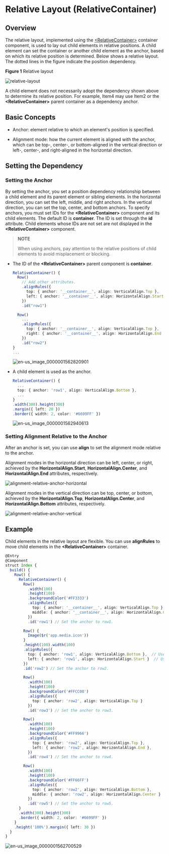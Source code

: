 # Relative Layout (RelativeContainer)


## Overview

The relative layout, implemented using the [\<RelativeContainer>](../reference/arkui-ts/ts-container-relativecontainer.md) container component, is used to lay out child elements in relative positions. A child element can set the container or another child element as the anchor, based on which its relative position is determined. Below shows a relative layout. The dotted lines in the figure indicate the position dependency.


  **Figure 1** Relative layout 

![relative-layout](figures/relative-layout.png)


A child element does not necessarily adopt the dependency shown above to determine its relative position. For example, Item4 may use Item2 or the **\<RelativeContainer>** parent container as a dependency anchor.


## Basic Concepts

- Anchor: element relative to which an element's position is specified.

- Alignment mode: how the current element is aligned with the anchor, which can be top-, center-, or bottom-aligned in the vertical direction or left-, center-, and right-aligned in the horizontal direction.


## Setting the Dependency


### Setting the Anchor

By setting the anchor, you set a position dependency relationship between a child element and its parent element or sibling elements. In the horizontal direction, you can set the left, middle, and right anchors. In the vertical direction, you can set the top, center, and bottom anchors. To specify anchors, you must set IDs for the **\<RelativeContainer>** component and its child elements. The default ID is **container**. The ID is set through the **id** attribute. Child elements whose IDs are not set are not displayed in the **\<RelativeContainer>** component.

>**NOTE**
>
>When using anchors, pay attention to the relative positions of child elements to avoid misplacement or blocking.

- The ID of the **\<RelativeContainer>** parent component is **container**.

  ```ts
  RelativeContainer() {
    Row()
      // Add other attributes.
      .alignRules({
        top: { anchor: '__container__', align: VerticalAlign.Top },
        left: { anchor: '__container__', align: HorizontalAlign.Start }
      })
      .id("row1")

    Row()
      ...
      .alignRules({
        top: { anchor: '__container__', align: VerticalAlign.Top },
        right: { anchor: '__container__', align: HorizontalAlign.End }
      })
      .id("row2")
  }
  ...
  ```

  ![en-us_image_0000001562820901](figures/en-us_image_0000001562820901.png)

- A child element is used as the anchor.

  ```ts
  RelativeContainer() {
    ...
    top: { anchor: 'row1', align: VerticalAlign.Bottom },
    ...
  }
  .width(300).height(300)
  .margin({ left: 20 })
  .border({ width: 2, color: '#6699FF' })
  ```

  ![en-us_image_0000001562940613](figures/en-us_image_0000001562940613.png)


### Setting Alignment Relative to the Anchor

After an anchor is set, you can use **align** to set the alignment mode relative to the anchor.

Alignment modes in the horizontal direction can be left, center, or right, achieved by the **HorizontalAlign.Start**, **HorizontalAlign.Center**, and **HorizontalAlign.End** attributes, respectively.

![alignment-relative-anchor-horizontal](figures/alignment-relative-anchor-horizontal.png)

Alignment modes in the vertical direction can be top, center, or bottom, achieved by the **HorizontalAlign.Top**, **HorizontalAlign.Center**, and **HorizontalAlign.Bottom** attributes, respectively.

![alignment-relative-anchor-vertical](figures/alignment-relative-anchor-vertical.png)


## Example

Child elements in the relative layout are flexible. You can use **alignRules** to move child elements in the **\<RelativeContainer>** container.


```ts
@Entry
@Component
struct Index {
  build() {
    Row() {
      RelativeContainer() {
        Row()
          .width(100)
          .height(100)
          .backgroundColor('#FF3333')
          .alignRules({
            top: { anchor: '__container__', align: VerticalAlign.Top },  // Use the parent container as the anchor and align with its top vertically.
            middle: { anchor: '__container__', align: HorizontalAlign.Center }  // Use the parent container as the anchor and align with its center horizontally.
          })
          .id('row1') // Set the anchor to row1.

        Row() {
          Image($r('app.media.icon'))
        }
        .height(100).width(100)
        .alignRules({
          top: { anchor: 'row1', align: VerticalAlign.Bottom },  // Use row1 as the anchor and align with its bottom vertically.
          left: { anchor: 'row1', align: HorizontalAlign.Start }  // Use row1 as the anchor and align with its left horizontally.
        })
        .id('row2') // Set the anchor to row2.

        Row()
          .width(100)
          .height(100)
          .backgroundColor('#FFCC00')
          .alignRules({
            top: { anchor: 'row2', align: VerticalAlign.Top }
          })
          .id('row3') // Set the anchor to row3.

        Row()
          .width(100)
          .height(100)
          .backgroundColor('#FF9966')
          .alignRules({
            top: { anchor: 'row2', align: VerticalAlign.Top },
            left: { anchor: 'row2', align: HorizontalAlign.End },
          })
          .id('row4') // Set the anchor to row4.

        Row()
          .width(100)
          .height(100)
          .backgroundColor('#FF66FF')
          .alignRules({
            top: { anchor: 'row2', align: VerticalAlign.Bottom },
            middle: { anchor: 'row2', align: HorizontalAlign.Center }
          })
          .id('row5') // Set the anchor to row5.
      }
      .width(300).height(300)
      .border({ width: 2, color: '#6699FF' })
    }
    .height('100%').margin({ left: 30 })
  }
}
```

![en-us_image_0000001562700529](figures/en-us_image_0000001562700529.png)
